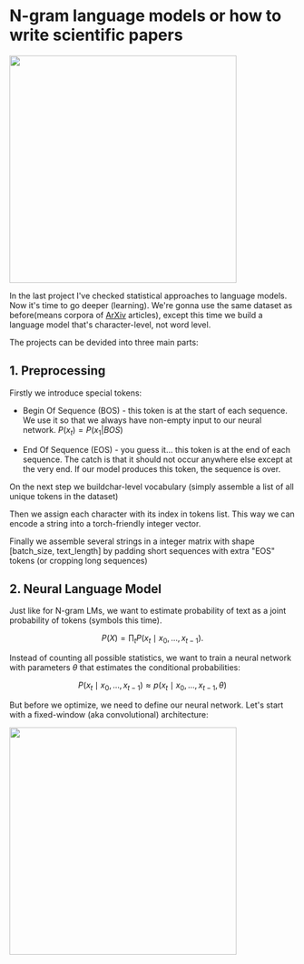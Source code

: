 # N-gram language models or how to write scientific papers


<img src='https://raw.githubusercontent.com/yandexdataschool/nlp_course/master/resources/expanding_mind_lm_kn_3.png' width=400>

In the last project I've checked statistical approaches to language models. Now it's time to go deeper (learning). We're gonna use the same dataset as before(means corpora of [ArXiv](https://arxiv.org/) articles), except this time we build a language model that's character-level, not word level. 

The projects can be devided into three main parts: 

## 1. Preprocessing 

Firstly we introduce special tokens: 

* Begin Of Sequence (BOS) - this token is at the start of each sequence. We use it so that we always have non-empty input to our neural network. $P(x_t) = P(x_1|BOS)$

* End Of Sequence (EOS) - you guess it... this token is at the end of each sequence. The catch is that it should not occur anywhere else except at the very end. If our model produces this token, the sequence is over.

On the next step we buildchar-level vocabulary (simply assemble a list of all unique tokens in the dataset)

Then we assign each character with its index in tokens list. This way we can encode a string into a torch-friendly integer vector.

Finally we assemble several strings in a integer matrix with shape [batch_size, text_length] by padding short sequences with extra "EOS" tokens (or cropping long sequences)

## 2. Neural Language Model

Just like for N-gram LMs, we want to estimate probability of text as a joint probability of tokens (symbols this time).

$$P(X) = \prod_t P(x_t \mid x_0, \dots, x_{t-1}).$$

Instead of counting all possible statistics, we want to train a neural network with parameters $\theta$ that estimates the conditional probabilities:

$$ P(x_t \mid x_0, \dots, x_{t-1}) \approx p(x_t \mid x_0, \dots, x_{t-1}, \theta) $$

But before we optimize, we need to define our neural network. Let's start with a fixed-window (aka convolutional) architecture:

<img src='https://raw.githubusercontent.com/yandexdataschool/nlp_course/master/resources/fixed_window_lm.jpg' width=400px>

